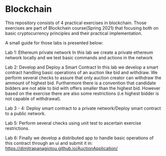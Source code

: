 # Blockchain

This repository consists of 4 practical exercises in blockchain. Those exercises are part of Blockchain course(Spring 2021) that
focusing both on basic cryptocurrency principles and their practical implementation. 

A small guide for those labs is presented below:

Lab 1:  Ethereum private network
In this lab we create a private ethereum network locally and we test basic commands and actions in the network

Lab 2:	Develop and Deploy a Smart Contract
In this lab we develop a smart contract handling basic operations of an auction like bid and withdraw. We perform several checks to assure that only auction creator 
can withdraw the ammount of highest bid. Furthermore there is a convention that candidate bidders are not able to bid with offers smaller than the highest bid. 
However based on the exercise there are also some restrictions (i.e highest bidder is not capable of withdrawal).

Lab 3 - 4: Deploy smart contract to a private network/Deploy smart contract to a public network.  

Lab 5: Perform several checks using  unit test to ascertain exercise restrictions.

Lab 6: Finally we develop a distributed app to handle basic operations of this contract through an ui and submit it in:  https://dimitrapanagiotou.github.io/AuctionApplication/

